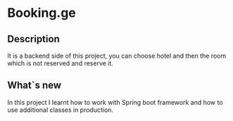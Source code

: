 # Booking.ge

## Description
It is a backend side of this project, you can choose hotel and then the room which is not reserved and reserve it.

## What`s new
In this project I learnt how to work with Spring boot framework and how to use additional classes in production.